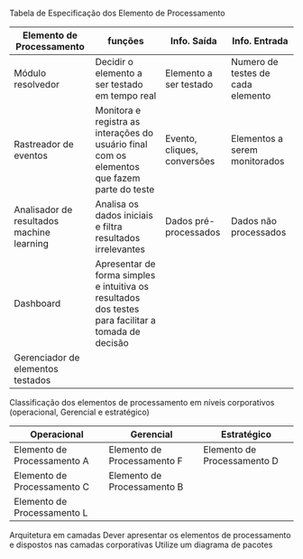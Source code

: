 Tabela de Especificação dos Elemento de Processamento

|Elemento de Processamento| funções |Info. Saída | Info. Entrada| 
|--|--|--|--|
|Módulo resolvedor| Decidir o elemento a ser testado em tempo real | Elemento a ser testado | Numero de testes de cada elemento |
|Rastreador de eventos| Monitora e registra as interações do usuário final com os elementos que fazem parte do teste | Evento, cliques, conversões | Elementos a serem monitorados | 
|Analisador de resultados machine learning| Analisa os dados iniciais e filtra resultados irrelevantes | Dados pré-processados | Dados não processados |
|Dashboard| Apresentar de forma simples e intuitiva os resultados dos testes para facilitar a tomada de decisão |  |  |
|Gerenciador de elementos testados|  |  |  |


Classificação dos elementos de processamento em níveis corporativos (operacional, Gerencial e estratégico)

|Operacional| Gerencial  | Estratégico  |
|--|--|--|
| Elemento de Processamento A | Elemento de Processamento F | Elemento de Processamento D |
| Elemento de Processamento C | Elemento de Processamento B |  |
| Elemento de Processamento L | |  | 

Arquitetura em camadas
Dever apresentar os elementos de processamento e dispostos nas camadas corporativas 
Utilize um diagrama de pacotes